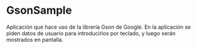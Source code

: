 # GsonSample
Aplicación que hace uso de la librería Gson de Google.
En la aplicación se piden datos de usuario para introducirlos por teclado, y luego serán mostrados en pantalla.
